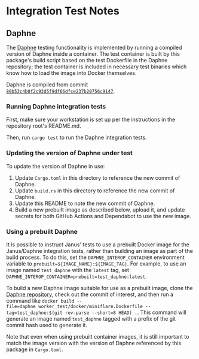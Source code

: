 # Integration Test Notes

## Daphne

The [Daphne](https://github.com/cloudflare/daphne) testing functionality is implemented by running a
compiled version of Daphne inside a container. The test container is built by this package's build
script based on the test Dockerfile in the Daphne repository; the test container is included in
necessary test binaries which know how to load the image into Docker themselves.

Daphne is compiled from commit [`80b53c4b0f2c93d5f9df66dfce237b20756c9147`](
https://github.com/cloudflare/daphne/commit/80b53c4b0f2c93d5f9df66dfce237b20756c9147).

### Running Daphne integration tests

First, make sure your workstation is set up per the instructions in the repository root's README.md.

Then, run `cargo test` to run the Daphne integration tests.

### Updating the version of Daphne under test

To update the version of Daphne in use:

1. Update `Cargo.toml` in this directory to reference the new commit of Daphne.
1. Update `build.rs` in this directory to reference the new commit of Daphne.
1. Update this README to note the new commit of Daphne.
1. Build a new prebuilt image as described below, upload it, and update secrets for both GitHub Actions and Dependabot to use the new image.

### Using a prebuilt Daphne

It is possible to instruct Janus' tests to use a prebuilt Docker image for the Janus/Daphne
integration tests, rather than building an image as part of the build process. To do this, set the
`DAPHNE_INTEROP_CONTAINER` environment variable to `prebuilt=${IMAGE_NAME}:${IMAGE_TAG}`. For
example, to use an image named `test_daphne` with the `latest` tag, set
`DAPHNE_INTEROP_CONTAINER=prebuilt=test_daphne:latest`.

To build a new Daphne image suitable for use as a prebuilt image, clone the [Daphne repository](
https://github.com/cloudflare/daphne), check out the commit of interest, and then run a command like
`docker build --file=daphne_worker_test/docker/miniflare.Dockerfile --tag=test_daphne:$(git rev-parse --short=8 HEAD) .`.
This command will generate an image named `test_daphne` tagged with a prefix of the git commit hash
used to generate it.

Note that even when using prebuilt container images, it is still important to match the image
version with the version of Daphne referenced by this package in `Cargo.toml`.
